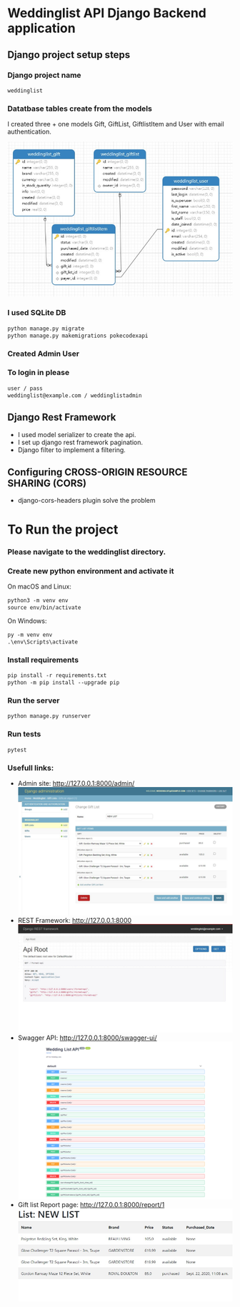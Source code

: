 # Weddinglist API Django Backend application

## Django project setup steps

### Django project name

```
weddinglist
```

### Datatbase tables create from the models

I created three + one models Gift, GiftList, GiftlistItem and User with email authentication.

![img](./img/Weddinglist_db_model.jpg)

### I used SQLite DB

```
python manage.py migrate
python manage.py makemigrations pokecodexapi
```

### Created Admin User

### To login in please

```
user / pass
weddinglist@example.com / weddinglistadmin
```

## Django Rest Framework

- I used model serializer to create the api.
- I set up django rest framework pagination.
- Django filter to implement a filtering.

## Configuring CROSS-ORIGIN RESOURCE SHARING (CORS)

- django-cors-headers plugin solve the problem

# To Run the project

### Please navigate to the weddinglist directory.

### Create new python environment and activate it

On macOS and Linux:

```
python3 -m venv env
source env/bin/activate
```

On Windows:

```
py -m venv env
.\env\Scripts\activate
```

### Install requirements

```
pip install -r requirements.txt
python -m pip install --upgrade pip
```

### Run the server

```
python manage.py runserver
```

### Run tests

```
pytest
```

### Usefull links:

- Admin site: http://127.0.0.1:8000/admin/
  ![img](./img/django_backend.jpg)
- REST Framework: http://127.0.0.1:8000
  ![img](./img/rest_framework.jpg)
- Swagger API: http://127.0.0.1:8000/swagger-ui/
  ![img](./img/Swagger.png)
- Gift list Report page: http://127.0.0.1:8000/report/1
  ![img](./img/report.jpg)
